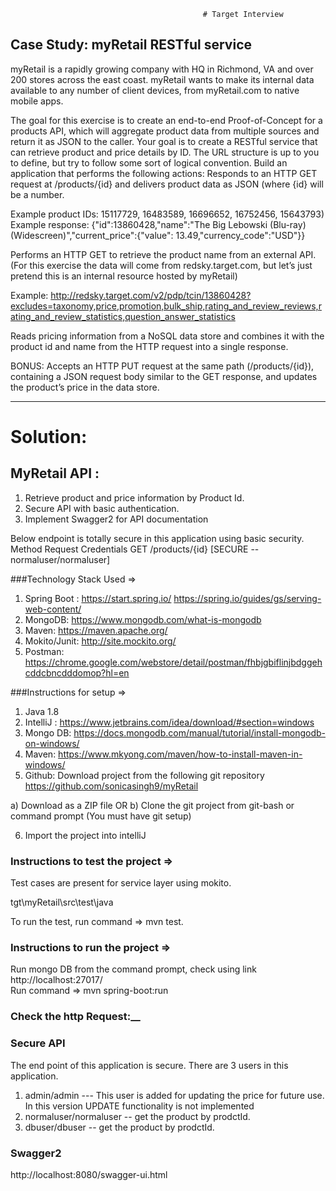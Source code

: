                                                # Target Interview

## __Case Study:  myRetail RESTful service__

myRetail is a rapidly growing company with HQ in Richmond, VA and over 200 stores across the east coast. myRetail wants to make its internal data available to any number of client devices, from myRetail.com to native mobile apps. 

The goal for this exercise is to create an end-to-end Proof-of-Concept for a products API, which will aggregate product data from multiple sources and return it as JSON to the caller. 
Your goal is to create a RESTful service that can retrieve product and price details by ID. The URL structure is up to you to define, but try to follow some sort of logical convention.
Build an application that performs the following actions: 
Responds to an HTTP GET request at /products/{id} and delivers product data as JSON (where {id} will be a number. 

Example product IDs: 15117729, 16483589, 16696652, 16752456, 15643793) 
Example response: {"id":13860428,"name":"The Big Lebowski (Blu-ray) (Widescreen)","current_price":{"value": 13.49,"currency_code":"USD"}}

Performs an HTTP GET to retrieve the product name from an external API. (For this exercise the data will come from redsky.target.com, but let’s just pretend this is an internal resource hosted by myRetail) 

Example: http://redsky.target.com/v2/pdp/tcin/13860428?excludes=taxonomy,price,promotion,bulk_ship,rating_and_review_reviews,rating_and_review_statistics,question_answer_statistics

Reads pricing information from a NoSQL data store and combines it with the product id and name from the HTTP request into a single response. 

BONUS: Accepts an HTTP PUT request at the same path (/products/{id}), containing a JSON request body similar to the GET response, and updates the product’s price in the data store. 

*********************************************************************************************************************************
# __Solution:__

## MyRetail API :

<ol>
  <li>Retrieve product and price information by Product Id.</li>
  <li>Secure API with basic authentication.</li>	
  <li>Implement Swagger2 for API documentation</li>
</ol>
Below endpoint is totally secure in this application using basic security. 
                                   Method               Request                   Credentials
                                     GET              /products/{id}              [SECURE -- normaluser/normaluser]
					

###Technology Stack Used =>

1. Spring Boot : 
	https://start.spring.io/
	https://spring.io/guides/gs/serving-web-content/ 
2. MongoDB:
	https://www.mongodb.com/what-is-mongodb 
3. Maven:
	https://maven.apache.org/ 
4. Mokito/Junit:
	http://site.mockito.org/ 
5. Postman: 
	https://chrome.google.com/webstore/detail/postman/fhbjgbiflinjbdggehcddcbncdddomop?hl=en 

###Instructions for setup =>

1. Java 1.8
2. IntelliJ  : https://www.jetbrains.com/idea/download/#section=windows
3. Mongo DB: https://docs.mongodb.com/manual/tutorial/install-mongodb-on-windows/
4. Maven: https://www.mkyong.com/maven/how-to-install-maven-in-windows/ 
5. Github:
Download project from the following git repository
https://github.com/sonicasingh9/myRetail

a) Download as a ZIP file   OR
b) Clone the git project from git-bash or command prompt (You must have git setup)

6. Import the project into intelliJ


### Instructions to test the project =>

Test cases are present for service layer using mokito.

tgt\myRetail\src\test\java

To run the test, run command  => mvn test.

### Instructions to run the project =>

Run mongo DB from the command prompt, check using link http://localhost:27017/  
Run command => mvn spring-boot:run 

### Check the http Request:__

### Secure API
The end point of this application is secure. There are 3 users in this application.
1. admin/admin   --- This user is added for updating the price for future use. In this version UPDATE functionality is not implemented 
2. normaluser/normaluser  --  get the product by prodctId.
3. dbuser/dbuser  -- get the product by prodctId.

###  Swagger2 
http://localhost:8080/swagger-ui.html
